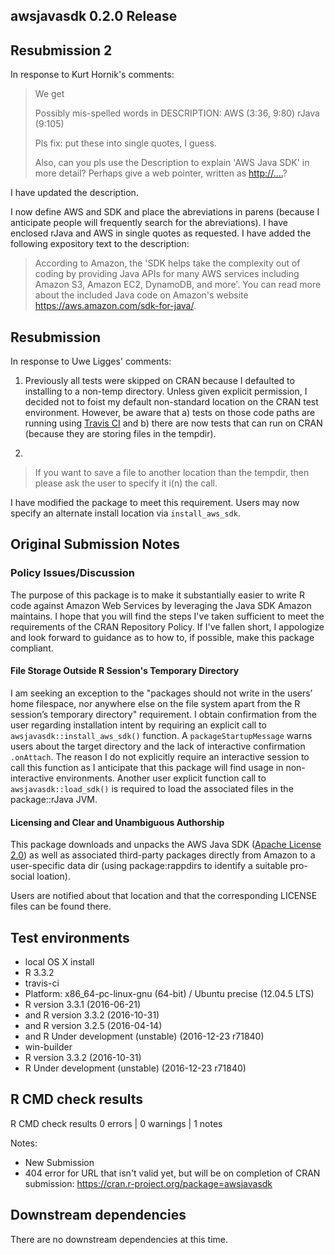 ## awsjavasdk 0.2.0 Release

## Resubmission 2

In response to Kurt Hornik's comments:

> We get
> 
> Possibly mis-spelled words in DESCRIPTION:
>   AWS (3:36, 9:80)
>   rJava (9:105)
> 
> Pls fix: put these into single quotes, I guess.
> 
> Also, can you pls use the Description to explain 'AWS Java SDK' in more
> detail?  Perhaps give a web pointer, written as <http://....>?

I have updated the description.  

I now define AWS and SDK and place the abreviations in parens (because I anticipate people will frequently search for the abreviations).  I have enclosed rJava and AWS in single quotes as requested.  I have added the following expository text to the description:

> According to Amazon, the 'SDK helps take the complexity out of coding by providing Java APIs for many AWS services including Amazon S3, Amazon EC2, DynamoDB, and more'.  You can read more about the included Java code on Amazon's website <https://aws.amazon.com/sdk-for-java/>.

## Resubmission

In response to Uwe Ligges' comments:

1. Previously all tests were skipped on CRAN because I defaulted to installing to a non-temp directory.  Unless given explicit permission, I decided not to foist my default non-standard location on the CRAN test environment.  However, be aware that a) tests on those code paths are running using [Travis CI](https://travis-ci.com/zapier/awsjavasdk/pull_requests) and b) there are now tests that can run on CRAN (because they are storing files in the tempdir).

2. 

> If you want to save a file to another location than the tempdir, then
please ask the user to specify it i(n) the call.

I have modified the package to meet this requirement.  Users may now specify an alternate install location via `install_aws_sdk`.

## Original Submission Notes

### Policy Issues/Discussion

The purpose of this package is to make it substantially easier to write R code against Amazon Web Services by leveraging the Java SDK Amazon maintains. 
I hope that you will find the steps I've taken sufficient to meet the requirements of the CRAN Repository Policy.  If I've fallen short, I appologize and look forward to guidance as to how to, if possible, make this package compliant.

#### File Storage Outside R Session's Temporary Directory
I am seeking an exception to the "packages should not write in the users’ home filespace, nor anywhere else on the file system apart from the R session’s temporary directory" requirement. I obtain confirmation from the user regarding installation intent by requiring an explicit call to `awsjavasdk::install_aws_sdk()` function. A `packageStartupMessage` warns users about the target directory and the lack of interactive confirmation `.onAttach`.  The reason I do not explicitly require an interactive session to call this function as I anticipate that this package will find usage in non-interactive environments. Another user explicit function call to `awsjavasdk::load_sdk()` is required to load the associated files in the package::rJava JVM.

#### Licensing and Clear and Unambiguous Authorship 
This package downloads and unpacks the AWS Java SDK ([Apache License 2.0](https://github.com/aws/aws-sdk-java/blob/master/LICENSE.txt)) as well as associated third-party packages directly from Amazon to a user-specific data dir (using package:rappdirs to identify a suitable pro-social loation). 

Users are notified about that location and that the corresponding LICENSE files can be found there.

## Test environments
* local OS X install
 * R 3.3.2
* travis-ci
 * Platform: x86_64-pc-linux-gnu (64-bit) / Ubuntu precise (12.04.5 LTS)
 * R version 3.3.1 (2016-06-21)
 * and R version 3.3.2 (2016-10-31)
 * and R version 3.2.5 (2016-04-14)
 * and R Under development (unstable) (2016-12-23 r71840)
* win-builder
 * R version 3.3.2 (2016-10-31)
 * R Under development (unstable) (2016-12-23 r71840)

## R CMD check results
R CMD check results
0 errors | 0 warnings | 1 notes

Notes:
* New Submission
* 404 error for URL that isn't valid yet, but will be on completion of CRAN submission: https://cran.r-project.org/package=awsjavasdk

## Downstream dependencies
There are no downstream dependencies at this time.
